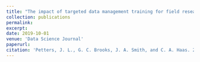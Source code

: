```yaml
---
title: "The impact of targeted data management training for field research projects"
collection: publications
permalink: 
excerpt:
date: 2019-10-01
venue: 'Data Science Journal'
paperurl: 
citation: 'Petters, J. L., G. C. Brooks, J. A. Smith, and C. A. Haas. 2019. The impact of targeted data management training for field research projects. <i>Data Science Journal</i> 18:43-50. doi.org/10.5334/dsj-2019-043'
---
```

